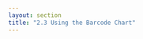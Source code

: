 ```yaml
---
layout: section
title: "2.3 Using the Barcode Chart"
---
```


<div>
    <style>
        .chart-example {
            margin: 20px;
            padding: 10px;
            border: solid 1px #babdb6;
        }

        /* Chapter 2 */
        .data-item {
            border: solid 1px black;
            margin: 4px;
            padding: 4px;
            background-color: #eeeeec;
        }
    </style>
</div>

<script>
    // Data Generation Functions
    // -------------------------

    // Compute a random interval using an Exponential Distribution of
    // parameter lambda = (1 / avgSeconds).
    function randomInterval(avgSeconds) {
        return Math.floor(-Math.log(Math.random()) * 1000 * avgSeconds);
    };

    // Create or extend an array of increasing dates by adding a random
    // time interval using an exponential distribution.
    function addData(data, numItems, avgSeconds) {
        // Compute the most recent time in the data array. If the array is
        // empty, uses the current time.
        var n = data.length,
            t = (n > 0) ? data[n - 1].date : new Date();

        // Append items with increasing times in the data array.
        for (var k = 0; k < numItems; k += 1) {
            t = new Date(t.getTime() + randomInterval(avgSeconds));
            data.push({date: t});
        }

        return data;
    }
</script>


# {{ page.title }}

<div class="chart-example" id="chart"></div>
<script src="{{ site.baseurl }}/js/barcode.js"></script>
<script>

    // Dataset
    // -------

    // Generate a dataset with sample data.
    var data = [
        {name: 'AAPL', mentions: addData([], 850,  2 * 60), byHour: 34.3},
        {name: 'MSFT', mentions: addData([], 800,  5 * 60), byHour: 11.1},
        {name: 'GOOG', mentions: addData([], 630,  3 * 60), byHour: 19.2},
        {name: 'NFLX', mentions: addData([], 310, 10 * 60), byHour:  6.7}
    ];

    // Barcode Chart Configuration
    // ---------------------------

    // Create and configure an instance of the barcode chart.
    var barcode = barcodeChart()
        .width(480)
        .height(25)
        .margin({top: 1, right: 1, bottom: 1, left: 1});

    // Table Structure
    // ---------------

    // Create a table element.
    var table = d3.select('#chart').selectAll('table')
        .data([data])
        .enter()
        .append('table')
        .attr('class', 'table table-condensed');

    // Append the table header and body.
    var tableHead = table.append('thead'),
        tableBody = table.append('tbody');

    // Add the table header content.
    tableHead.append('tr').selectAll('th')
        .data(['Name', 'Today Mentions', 'mentions/hour'])
        .enter()
        .append('th')
        .text(function(d) { return d; });

    // Table Content
    // -------------

    // Add the table body rows.
    var rows = tableBody.selectAll('tr')
        .data(data)
        .enter()
        .append('tr');

    // Add the stock name cell.
    rows.append('td')
        .text(function(d) { return d.name; });

    // Add the barcode chart.
    rows.append('td')
        .datum(function(d) { return d.mentions; })
        .call(barcode);

    // Add the number of mentions by hour, aligned to the right.
    rows.append('td').append('p')
        .attr('class', 'pull-right')
        .text(function(d) { return d.byHour; });

</script>
